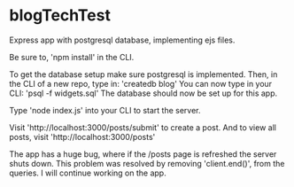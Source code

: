 # blogTechTest

Express app with postgresql database, implementing ejs files.

Be sure to, 'npm install' in the CLI.

To get the database setup make sure postgresql is implemented.
Then, in the CLI of a new repo, type in: 'createdb blog'
You can now type in your CLI: 'psql -f widgets.sql'
The database should now be set up for this app.

Type 'node index.js' into your CLI to start the server.

Visit 'http://localhost:3000/posts/submit' to create a post. And to view all posts, visit 'http://localhost:3000/posts'

The app has a huge bug, where if the /posts page is refreshed the server shuts down. This problem was resolved by removing 'client.end()', from the queries.
I will continue working on the app.
